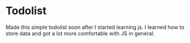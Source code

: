 # Todolist

Made this simple todolist soon after I started learning js. I learned how to store data and got a lot more comfortable with JS in general.
